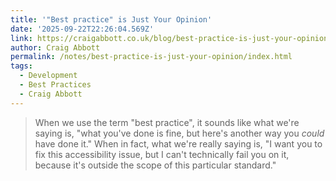 ```yaml
---
title: '"Best practice" is Just Your Opinion'
date: '2025-09-22T22:26:04.569Z'
link: https://craigabbott.co.uk/blog/best-practice-is-just-your-opinion/
author: Craig Abbott
permalink: /notes/best-practice-is-just-your-opinion/index.html
tags:
  - Development
  - Best Practices
  - Craig Abbott
---
```

> When we use the term "best practice", it sounds like what we're saying is, "what you've done is fine, but here's another way you *could* have done it." When in fact, what we're really saying is, "I want you to fix this accessibility issue, but I can't technically fail you on it, because it's outside the scope of this particular standard."